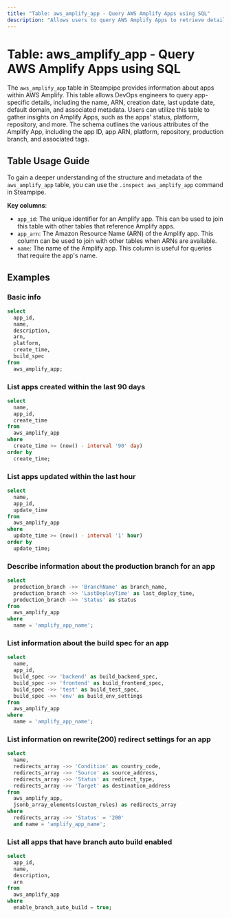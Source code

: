 ```yaml
---
title: "Table: aws_amplify_app - Query AWS Amplify Apps using SQL"
description: "Allows users to query AWS Amplify Apps to retrieve detailed information about each application, including its name, ARN, creation date, default domain, and more."
---
```


# Table: aws_amplify_app - Query AWS Amplify Apps using SQL

The `aws_amplify_app` table in Steampipe provides information about apps within AWS Amplify. This table allows DevOps engineers to query app-specific details, including the name, ARN, creation date, last update date, default domain, and associated metadata. Users can utilize this table to gather insights on Amplify Apps, such as the apps' status, platform, repository, and more. The schema outlines the various attributes of the Amplify App, including the app ID, app ARN, platform, repository, production branch, and associated tags.

## Table Usage Guide

To gain a deeper understanding of the structure and metadata of the `aws_amplify_app` table, you can use the `.inspect aws_amplify_app` command in Steampipe.

**Key columns**:

- `app_id`: The unique identifier for an Amplify app. This can be used to join this table with other tables that reference Amplify apps.
- `app_arn`: The Amazon Resource Name (ARN) of the Amplify app. This column can be used to join with other tables when ARNs are available.
- `name`: The name of the Amplify app. This column is useful for queries that require the app's name.

## Examples

### Basic info

```sql
select
  app_id,
  name,
  description,
  arn,
  platform,
  create_time,
  build_spec
from
  aws_amplify_app;
```

### List apps created within the last 90 days

```sql
select
  name,
  app_id,
  create_time
from
  aws_amplify_app
where
  create_time >= (now() - interval '90' day)
order by
  create_time;
```

### List apps updated within the last hour

```sql
select
  name,
  app_id,
  update_time
from
  aws_amplify_app
where
  update_time >= (now() - interval '1' hour)
order by
  update_time;
```

### Describe information about the production branch for an app

```sql
select
  production_branch ->> 'BranchName' as branch_name,
  production_branch ->> 'LastDeployTime' as last_deploy_time,
  production_branch ->> 'Status' as status
from
  aws_amplify_app
where
  name = 'amplify_app_name';
```

### List information about the build spec for an app

```sql
select
  name,
  app_id,
  build_spec ->> 'backend' as build_backend_spec,
  build_spec ->> 'frontend' as build_frontend_spec,
  build_spec ->> 'test' as build_test_spec,
  build_spec ->> 'env' as build_env_settings
from
  aws_amplify_app
where
  name = 'amplify_app_name';
```

### List information on rewrite(200) redirect settings for an app

```sql
select
  name,
  redirects_array ->> 'Condition' as country_code,
  redirects_array ->> 'Source' as source_address,
  redirects_array ->> 'Status' as redirect_type,
  redirects_array ->> 'Target' as destination_address
from
  aws_amplify_app,
  jsonb_array_elements(custom_rules) as redirects_array
where
  redirects_array ->> 'Status' = '200'
  and name = 'amplify_app_name';
```

### List all apps that have branch auto build enabled

```sql
select
  app_id,
  name,
  description,
  arn
from
  aws_amplify_app
where
  enable_branch_auto_build = true;
```
